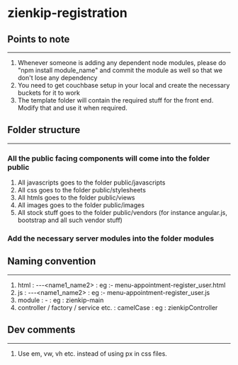 # zienkip-registration

## Points to note
----------------
1. Whenever someone is adding any dependent node modules, please do "npm install module_name" and commit the module as well so that we don't lose any dependency
2. You need to get couchbase setup in your local and create the necessary buckets for it to work
3. The template folder will contain the required stuff for the front end. Modify that and use it when required.

## Folder structure
------------------
### All the public facing components will come into the folder public
1. All javascripts goes to the folder public/javascripts
2. All css goes to the folder public/stylesheets
3. All htmls goes to the folder public/views
4. All images goes to the folder public/images
5. All stock stuff goes to the folder public/vendors (for instance angular.js, bootstrap and all such vendor stuff)

### Add the necessary server modules into the folder modules

## Naming convention
--------------------
1. html : <type>-<group>-<subgroup>-<name1_name2> : eg :- menu-appointment-register_user.html
2. js   : <type>-<group>-<subgroup>-<name1_name2> : eg :- menu-appointment-register_user.js
3. module   : <type>-<name> : eg : zienkip-main
4. controller / factory / service etc. : camelCase : eg : zienkipController

## Dev comments
--------------
1. Use em, vw, vh etc. instead of using px in css files.
